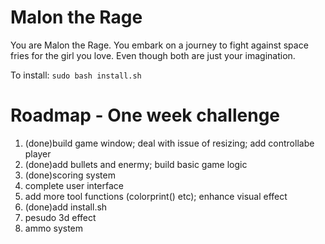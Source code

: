 # Malon the Rage
You are Malon the Rage. 
You embark on a journey to fight against space fries for the girl you love. 
Even though both are just your imagination.

To install:
`sudo bash install.sh`

# Roadmap - One week challenge
1. (done)build game window; deal with issue of resizing; add controllabe player
2. (done)add bullets and enermy; build basic game logic 
3. (done)scoring system
4. complete user interface
5. add more tool functions (colorprint() etc); enhance visual effect
6. (done)add install.sh
7. pesudo 3d effect
8. ammo system

